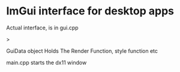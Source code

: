 <h1> ImGui interface for desktop apps </h1>
<p> Actual interface, is in gui.cpp </p>>
<p>GuiData object Holds The Render Function, style function etc<p>
main.cpp starts the dx11 window
